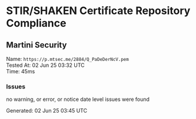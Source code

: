# STIR/SHAKEN Certificate Repository Compliance

## Martini Security

Name: `https://p.mtsec.me/2884/Q_PaDeDerNcV.pem`\
Tested At: 02 Jun 25 03:32 UTC\
Time: 45ms

### Issues

no warning, or error, or notice date level issues were found

Generated: 02 Jun 25 03:45 UTC